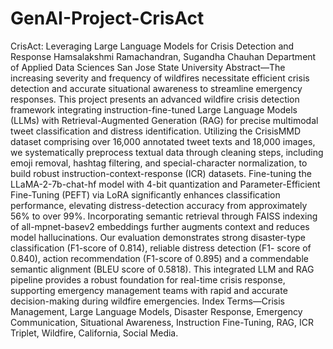 # GenAI-Project-CrisAct


CrisAct: Leveraging Large Language Models for
Crisis Detection and Response
Hamsalakshmi Ramachandran, Sugandha Chauhan
Department of Applied Data Sciences
San Jose State University
Abstract—The increasing severity and frequency of wildfires
necessitate efficient crisis detection and accurate situational
awareness to streamline emergency responses. This project
presents an advanced wildfire crisis detection framework integrating
instruction-fine-tuned Large Language Models (LLMs)
with Retrieval-Augmented Generation (RAG) for precise multimodal
tweet classification and distress identification. Utilizing
the CrisisMMD dataset comprising over 16,000 annotated
tweet texts and 18,000 images, we systematically preprocess
textual data through cleaning steps, including emoji removal,
hashtag filtering, and special-character normalization, to build
robust instruction-context-response (ICR) datasets. Fine-tuning
the LLaMA-2-7b-chat-hf model with 4-bit quantization and
Parameter-Efficient Fine-Tuning (PEFT) via LoRA significantly
enhances classification performance, elevating distress-detection
accuracy from approximately 56% to over 99%. Incorporating
semantic retrieval through FAISS indexing of all-mpnet-basev2
embeddings further augments context and reduces model
hallucinations. Our evaluation demonstrates strong disaster-type
classification (F1-score of 0.814), reliable distress detection (F1-
score of 0.840), action recommendation (F1-score of 0.895) and a
commendable semantic alignment (BLEU score of 0.5818). This
integrated LLM and RAG pipeline provides a robust foundation
for real-time crisis response, supporting emergency management
teams with rapid and accurate decision-making during wildfire
emergencies.
Index Terms—Crisis Management, Large Language Models,
Disaster Response, Emergency Communication, Situational
Awareness, Instruction Fine-Tuning, RAG, ICR Triplet, Wildfire,
California, Social Media.

